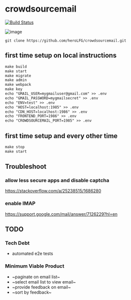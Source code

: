 # crowdsourcemail

[![Build Status](https://travis-ci.com/heroLFG/crowdsourcemail.svg?branch=main)](https://travis-ci.com/heroLFG/crowdsourcemail)

![image](https://user-images.githubusercontent.com/5564129/129360375-8bb41af0-daae-4f45-9cde-c3924b52f340.png)

`git clone https://github.com/heroLFG/crowdsourcemail.git`

## first time setup on local instructions

```markdown
make build
make start
make migrate
make admin
make webpack
make key
echo "GMAIL_USER=mygmailuser@gmail.com" >> .env
echo "GMAIL_PASSWORD=mygmailsecret" >> .env
echo "ENV=test" >> .env
echo "HOST=localhost:1985" >> .env
echo "CDN_HOST=localhost:1986" >> .env
echo "FRONTEND_PORT=1986" >> .env
echo "CROWDSOURCEMAIL_PORT=1985" >> .env
```

## first time setup and every other time

```markdown
make stop
make start
```

## Troubleshoot

### allow less secure apps and disable captcha

https://stackoverflow.com/a/25238515/1686280

### enable IMAP

https://support.google.com/mail/answer/7126229?hl=en

## TODO

### Tech Debt

- automated e2e tests

### Minimum Viable Product

- ~paginate on email list~
- ~select email list to view email~
- ~provide feedback on email~
- ~sort by feedback~
